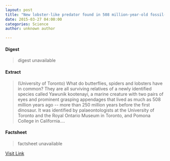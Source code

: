 ```yaml
---
layout: post
title: "New lobster-like predator found in 508 million-year-old fossil-rich site"
date: 2015-03-27 04:00:00
categories: Science
author: unknown author

---
```



#### Digest
>digest unavailable

#### Extract
>(University of Toronto) What do butterflies, spiders and lobsters have in common? They are all surviving relatives of a newly identified species called Yawunik kootenayi, a marine creature with two pairs of eyes and prominent grasping appendages that lived as much as 508 million years ago -- more than 250 million years before the first dinosaur. It was identified by palaeontologists at the University of Toronto and the Royal Ontario Museum in Toronto, and Pomona College in California....

#### Factsheet
>factsheet unavailable

[Visit Link](http://www.eurekalert.org/pub_releases/2015-03/uot-nlp032415.php)


